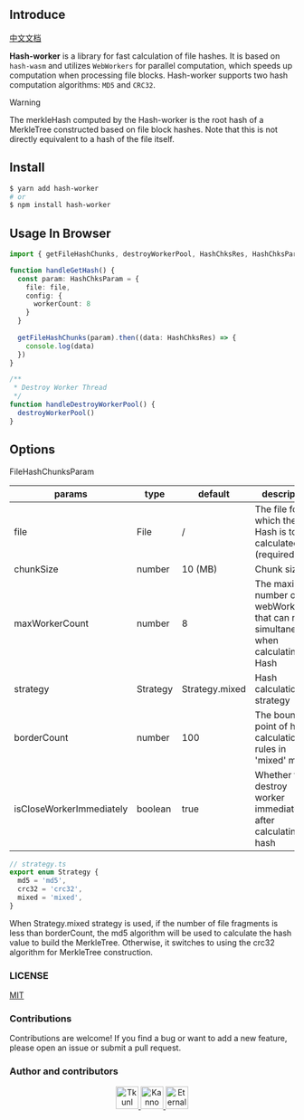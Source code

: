 ## Introduce

[中文文档](./README-zh.md)

**Hash-worker** is a library for fast calculation of file hashes. 
It is based on `hash-wasm` and utilizes `WebWorkers` for parallel computation, which speeds up computation when processing file blocks. 
Hash-worker supports two hash computation algorithms: `MD5` and `CRC32`.

> [!WARNING]
> The merkleHash computed by the Hash-worker is the root hash of a MerkleTree constructed based on file block hashes.
Note that this is not directly equivalent to a hash of the file itself.

## Install

```bash
$ yarn add hash-worker
# or
$ npm install hash-worker
```

## Usage In Browser

``` ts
import { getFileHashChunks, destroyWorkerPool, HashChksRes, HashChksParam } from 'hash-worker'

function handleGetHash() {
  const param: HashChksParam = {
    file: file,
    config: {
      workerCount: 8
    }
  }
  
  getFileHashChunks(param).then((data: HashChksRes) => {
    console.log(data)
  })
}

/**
 * Destroy Worker Thread
 */
function handleDestroyWorkerPool() {
  destroyWorkerPool()
}
```

## Options

FileHashChunksParam

| params                   | type     | default        | description                                                  |
| ------------------------ | -------- | -------------- | ------------------------------------------------------------ |
| file                     | File     | /              | The file for which the Hash is to be calculated (required)   |
| chunkSize                | number   | 10 (MB)        | Chunk size                                                   |
| maxWorkerCount           | number   | 8              | The maximum number of webWorkers that can run simultaneously when calculating the Hash |
| strategy                 | Strategy | Strategy.mixed | Hash calculation strategy                                    |
| borderCount              | number   | 100            | The boundary point of hash calculation rules in 'mixed' mode |
| isCloseWorkerImmediately | boolean  | true           | Whether to destroy worker immediately after calculating the hash |

```ts
// strategy.ts
export enum Strategy {
  md5 = 'md5',
  crc32 = 'crc32',
  mixed = 'mixed',
}
```

When Strategy.mixed strategy is used, if the number of file fragments is less than borderCount, the md5 algorithm will be used to calculate the hash value to build the MerkleTree.
Otherwise, it switches to using the crc32 algorithm for MerkleTree construction.

### LICENSE

[MIT](./LICENSE)

### Contributions

Contributions are welcome! If you find a bug or want to add a new feature, please open an issue or submit a pull request.

### Author and contributors

<p align="center">
  <a href="https://github.com/Tkunl">
    <img src="https://avatars.githubusercontent.com/u/19854081?v=4" width="40" height="40" alt="Tkunl">
  </a>
  <a href="https://github.com/nonzzz">
    <img src="https://avatars.githubusercontent.com/u/52351095?v=4&s=40" width="40" height="40" alt="Kanno">
  </a>
  <a href="https://github.com/Eternal-could">
    <img src="https://avatars.githubusercontent.com/u/74654896?v=4" width="40" height="40" alt="Eternal-could">
  </a>
</p>
